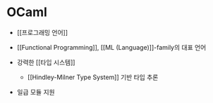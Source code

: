 # OCaml

- [[프로그래밍 언어]]

- [[Functional Programming]], [[ML (Language)]]-family의 대표 언어

- 강력한 [[타입 시스템]]
  - [[Hindley-Milner Type System]] 기반 타입 추론

- 일급 모듈 지원
